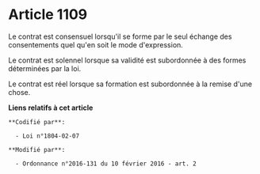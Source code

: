 # Article 1109

Le contrat est consensuel lorsqu'il se forme par le seul échange des consentements quel qu'en soit le mode d'expression. 

Le contrat est solennel lorsque sa validité est subordonnée à des formes déterminées par la loi. 

Le contrat est réel lorsque sa formation est subordonnée à la remise d'une chose.

**Liens relatifs à cet article**

	**Codifié par**:

	  - Loi n°1804-02-07

	**Modifié par**:

	  - Ordonnance n°2016-131 du 10 février 2016 - art. 2
